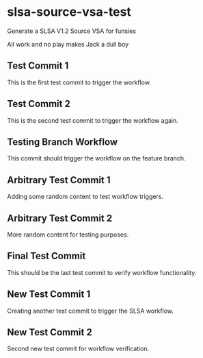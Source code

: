 # slsa-source-vsa-test
Generate a SLSA V1.2 Source VSA for funsies

All work and no play makes Jack a dull boy

## Test Commit 1
This is the first test commit to trigger the workflow.

## Test Commit 2
This is the second test commit to trigger the workflow again.

## Testing Branch Workflow
This commit should trigger the workflow on the feature branch.

## Arbitrary Test Commit 1
Adding some random content to test workflow triggers.

## Arbitrary Test Commit 2
More random content for testing purposes.

## Final Test Commit
This should be the last test commit to verify workflow functionality.

## New Test Commit 1
Creating another test commit to trigger the SLSA workflow.

## New Test Commit 2
Second new test commit for workflow verification.